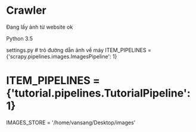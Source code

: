 # Crawler
Đang lấy ảnh từ website ok 

Python 3.5

settings.py # trỏ đường dẫn ảnh về máy
ITEM_PIPELINES = {'scrapy.pipelines.images.ImagesPipeline': 1}
# ITEM_PIPELINES = {'tutorial.pipelines.TutorialPipeline': 1}
IMAGES_STORE = '/home/vansang/Desktop/images'
